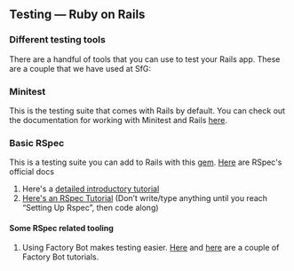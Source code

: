 ## Testing — Ruby on Rails

### Different testing tools
There are a handful of tools that you can use to test your Rails app. These are a couple that we have used at SfG:

### Minitest
This is the testing suite that comes with Rails by default. You can check out the documentation for working with Minitest and Rails [here](https://guides.rubyonrails.org/testing.html).

### Basic RSpec
This is a testing suite you can add to Rails with this [gem](https://github.com/rspec/rspec-rails#rspec-rails--).
[Here](https://rspec.info/documentation/) are RSpec's official docs
1. Here's a [detailed introductory tutorial](https://medium.com/craft-academy/introduction-to-ruby-and-rspec-135da4051802)
1. [Here's an RSpec Tutorial](https://semaphoreci.com/community/tutorials/getting-started-with-rspec) (Don’t write/type anything until you reach “Setting Up Rspec”, then code along)

#### Some RSpec related tooling
1. Using Factory Bot makes testing easier. [Here](https://semaphoreci.com/community/tutorials/working-effectively-with-data-factories-using-factorybot) and [here](https://medium.com/craft-academy/introduction-to-ruby-and-rspec-135da4051802) are a couple of Factory Bot tutorials.